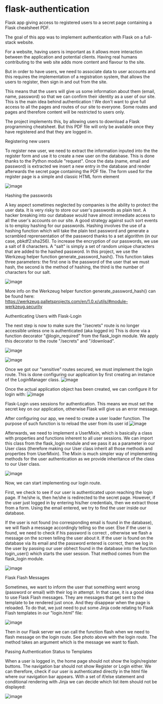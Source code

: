 # flask-authentication
Flask app giving access to registered users to a secret page containing a Flask cheatsheet PDF.

The goal of this app was to implement authentication with Flask on a full-stack website.

For a website, having users is important as it allows more interaction between the application and potential clients. 
Having real humans contributing to the web site adds more content and flavour to the site.

But in order to have users, we need to associate data to user accounts and this requires the implementation of a registration system,
that allows the users to register, then sign in and out from the site.

This means that the users will give us some information about them (email, name, password) so that we can confirm their identity as a user of our site.
This is the main idea behind authentication ! We don't want to give full access to all the pages and routes of our site to everyone. Some routes and 
pages and therefore content will be restricted to users only.

The project implements this, by allowing users to download a Flask programming cheatsheet. But this PDF file will only be available once they have registered
and that they are logged in.

Registering new users

To register new user, we need to extract the information inputed into the the register form and use it to create a new user on the database.
This is done thanks to the Python module "request". Once the data (name, email and password) is extracted we insert a new entry in the database
and render afterwards the secret page containing the PDF file. The form used for the register page is a simple and classic HTML form element

![image](https://user-images.githubusercontent.com/55893421/117393353-f064ef80-aec1-11eb-8362-2db203a1337d.png)


Hashing the passwords

A key aspect sometimes neglected by companies is the ability to protect the user data. It is very risky to store our user's passwords as plain text. A hacker breaking
into our database would have almost immediate access to all the user's accounts on our site. A good strategy against such sort events is to employ hashing for 
our passwords. Hashing involves the use of a hashing function which will take the plain text password and generate a scrambled reprensentation of the password
thanks to a set algorithm (in our case, pbkdf2:sha256). To increase the encryption of our passwords, we use a salt of 8 characters. A "salt" is simply a set of random
unique characters that are added to the hashed password. In this project, we use the Werkzeug helper function generate_password_hash(). 
This function takes three parameters: the first one is the password of the user that we must hash, the second is the method of hashing, the third is the number of 
characters for our salt.

![image](https://user-images.githubusercontent.com/55893421/117394535-55214980-aec4-11eb-9907-94a553dc1ad9.png)


More info on the Werkzeug helper function generate_password_hash() can be found here: https://werkzeug.palletsprojects.com/en/1.0.x/utils/#module-werkzeug.security


Authenticating Users with Flask-Login

The next step is now to make sure the "/secrets" route is no longer accessible unless one is authenticated (aka logged in)
This is done via a function decorator "@login_required" from the flask_login module.
We apply this decorator to the route "/secrets" and "/download".

![image](https://user-images.githubusercontent.com/55893421/117725202-cefe4f00-b1b2-11eb-9ae7-9dfb6b468327.png)

![image](https://user-images.githubusercontent.com/55893421/117725252-e2111f00-b1b2-11eb-9f27-88d13334061c.png)

Once we got our "sensitive" routes secured, we must implement the login route.
This is done configuring our application by first creating an instance of the LoginManager class.
![image](https://user-images.githubusercontent.com/55893421/117725814-b3477880-b1b3-11eb-9ead-1ae1af5faf3e.png)

Once the actual application object has been created, we can configure it for login with:
![image](https://user-images.githubusercontent.com/55893421/117725848-bb9fb380-b1b3-11eb-99a6-fa632e8a0747.png)

Flask-Login uses sessions for authentication. This means we must set the secret key on our application, otherwise Flask will give us an error message.

After configuring our app, we need to create a user loader function. The purpose of such function is to reload the user from its user id
![image](https://user-images.githubusercontent.com/55893421/117726634-d7578980-b1b4-11eb-95cc-2f4ec9929f64.png)

Afterwards, we need to implement a UserMixin, which is basically a class with properties and functions inherent to all user sessions. 
We can import this class from the flask_login module and we pass it as a parameter in our User class (therefore making our User class inherit 
all those methods and properties from UserMixin). The Mixin is much simpler way of implementing methods for the user authentication as we 
provide inheritance of the class to our User class.

![image](https://user-images.githubusercontent.com/55893421/117727064-88f6ba80-b1b5-11eb-8fff-0e0125da5c8a.png)

Now, we can start implementing our login route.

First, we check to see if our user is authenticated upon reaching the login page. If he/she is, then he/she is redirected to the secret page.
However, if the user just logged in by entering his/her credentials, then we extract those from a form. Using the email entered, we try to find 
the user inside our database.

If the user is not found (no corresponding email is found in the database), we will flash a message accordingly telling so the user.
Else if the user is found, we need to check if his password is correct , otherwise we flash a message on the screen telling the user about it.
If the user is found on the database via its email and the password entered is correct, then we log in the user by passing our user obhect found
in the database into the function login_user() which starts the user session. That method comes from the flask_login module.


![image](https://user-images.githubusercontent.com/55893421/117733982-7d5cc100-b1c0-11eb-9dec-ac800146b73b.png)


Flask Flash Messages

Sometimes, we want to inform the user that something went wrong (password or email) with their log in attempt. In that case, it is a good idea
to use Flask Flash messages. They are messages that get sent to the template to be rendered just once. And they disappear when the page is reloaded.
To do that, we just need to put some Jinja code relating to Flask Flash templates in our "login.html" file:

![image](https://user-images.githubusercontent.com/55893421/117734461-84d09a00-b1c1-11eb-8148-7116bb817ff0.png)

Then in our Flask server we can call the function flash when we need to flash message on the login route. See photo above with the login route.
The method takes an argument which is the message we want to flash.


Passing Authentication Status to Templates

When a user is logged in, the home page should not show the login/register buttons. The navigation bar should not show Register or Login either.
We can therefore, check if our user is authenticated directly in the html file where our navigation bar appears. With a set of if/else statement and
conditional rendering with Jinja we can decide which list item should not be displayed:

![image](https://user-images.githubusercontent.com/55893421/117735285-286e7a00-b1c3-11eb-870f-c54c23aa2a06.png)





